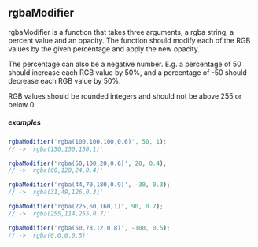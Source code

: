 ## rgbaModifier

rgbaModifier is a function that takes three arguments, a rgba string, a percent value and an opacity. The function should modify each of the RGB values by the given percentage and apply the new opacity.

The percentage can also be a negative number. E.g. a percentage of 50 should increase each RGB value by 50%, and a percentage of -50 should decrease each RGB value by 50%.

RGB values should be rounded integers and should not be above 255 or below 0.

##### examples

```javascript
rgbaModifier('rgba(100,100,100,0.6)', 50, 1);
// -> 'rgba(150,150,150,1)'
```

```javascript
rgbaModifier('rgba(50,100,20,0.6)', 20, 0.4);
// -> 'rgba(60,120,24,0.4)'
```

```javascript
rgbaModifier('rgba(44,70,180,0.9)', -30, 0.3);
// -> 'rgba(31,49,126,0.3)'
```

```javascript
rgbaModifier('rgba(225,60,160,1)', 90, 0.7);
// -> 'rgba(255,114,255,0.7)'
```

```javascript
rgbaModifier('rgba(50,78,12,0.8)', -100, 0.5);
// -> 'rgba(0,0,0,0.5)'
```
